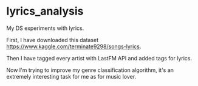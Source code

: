 # lyrics_analysis
My DS experiments with lyrics.

First, I have downloaded this dataset https://www.kaggle.com/terminate9298/songs-lyrics.

Then I have tagged every artist with LastFM API and added tags for lyrics. 

Now I'm trying to improve my genre classification algorithm, it's an extremely interesting task for me as for music lover. 

